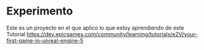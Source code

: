 # Experimento
Este es un proyecto en el que aplico lo que estoy aprendiendo de este Tutorial https://dev.epicgames.com/community/learning/tutorials/e2V/your-first-game-in-unreal-engine-5
